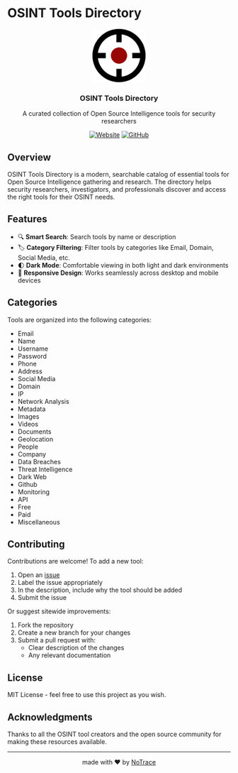 # OSINT Tools Directory

<div align="center">
  <img src="/public/images/logo.png" alt="OSINT Tools Logo" width="120" height="120">
  <h3>OSINT Tools Directory</h1>
  <p>A curated collection of Open Source Intelligence tools for security researchers</p>

  [![Website](https://img.shields.io/badge/Website-osint.broker-blue)](https://osint.broker)
  [![GitHub](https://img.shields.io/badge/GitHub-NoTrace--ai%2Fosint--list-black)](https://github.com/NoTrace-ai/osint-directory)
</div>

## Overview

OSINT Tools Directory is a modern, searchable catalog of essential tools for Open Source Intelligence gathering and research. The directory helps security researchers, investigators, and professionals discover and access the right tools for their OSINT needs.

## Features

- 🔍 **Smart Search**: Search tools by name or description
- 🏷️ **Category Filtering**: Filter tools by categories like Email, Domain, Social Media, etc.
- 🌓 **Dark Mode**: Comfortable viewing in both light and dark environments
- 📱 **Responsive Design**: Works seamlessly across desktop and mobile devices

## Categories

Tools are organized into the following categories:
- Email
- Name
- Username
- Password
- Phone
- Address
- Social Media
- Domain
- IP
- Network Analysis
- Metadata
- Images
- Videos
- Documents
- Geolocation
- People
- Company
- Data Breaches
- Threat Intelligence
- Dark Web
- Github
- Monitoring
- API
- Free
- Paid
- Miscellaneous

## Contributing

Contributions are welcome! To add a new tool:
1. Open an [issue](https://github.com/NoTrace-ai/osint-directory/issues)
2. Label the issue appropriately
3. In the description, include why the tool should be added
4. Submit the issue

Or suggest sitewide improvements:
1. Fork the repository
2. Create a new branch for your changes
3. Submit a pull request with:
   - Clear description of the changes
   - Any relevant documentation

## License

MIT License - feel free to use this project as you wish.

## Acknowledgments

Thanks to all the OSINT tool creators and the open source community for making these resources available.

---
<div align="center"> made with ❤️ by <a href="https://notrace.ai">NoTrace</a> </div>

